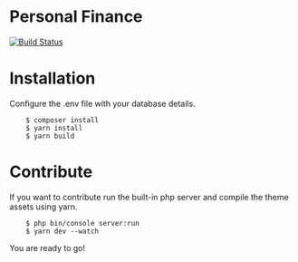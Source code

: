 # Personal Finance

[![Build Status](https://travis-ci.com/daniel3303/personal-finance.svg?branch=master)](https://travis-ci.com/daniel3303/personal-finance)

# Installation
Configure the .env file with your database details.
```shell
    $ composer install
    $ yarn install
    $ yarn build
```

# Contribute
If you want to contribute run the built-in php server and compile the
theme assets using yarn.
```shell
    $ php bin/console server:run
    $ yarn dev --watch 
```
You are ready to go!
